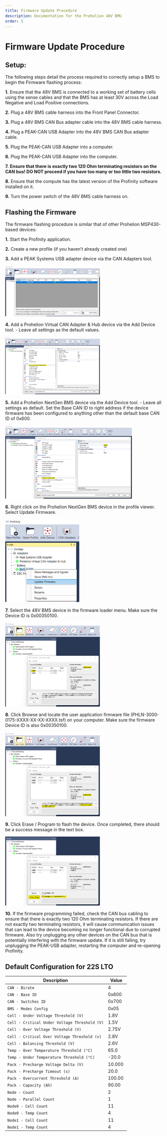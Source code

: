 ```yaml
---
title: Firmware Update Procedure
description: Documentation for the Prohelion 48V BMU
order: 5
---
```


# Firmware Update Procedure

## Setup: 

The following steps detail the process required to correctly setup a BMS to begin the Firmware flashing process:

__1.__	Ensure that the 48V BMS is connected to a working set of battery cells using the sense cables and that the BMS has at least 30V across the Load Negative and Load Positive connections.

__2.__	Plug a 48V BMS cable harness into the Front Panel Connector.

__3.__	Plug a 48V BMS CAN Bus adapter cable into the 48V BMS cable harness.

__4.__	Plug a PEAK-CAN USB Adapter into the 48V BMS CAN Bus adapter cable.

__5.__	Plug the PEAK-CAN USB Adapter into a computer. 

__6.__	Plug the PEAK-CAN USB Adapter into the computer. 

__7.__	__Ensure that there is exactly two 120 Ohm terminating resistors on the CAN bus! DO NOT proceed if you have too many or too little two resistors.__ 

__8.__	Ensure that the compute has the latest version of the Profinity software installed on it.

__9.__	Turn the power switch of the 48V BMS cable harness on. 

## Flashing the Firmware

The firmware flashing procedure is similar that of other Prohelion MSP430-based devices:

__1.__	Start the Profinity application.

__2.__	Create a new profile (if you haven’t already created one)

__3.__	Add a PEAK Systems USB adapter device via the CAN Adapters tool.

![Step 3.](images/FTF1.png)

__4.__	Add a Prohelion Virtual CAN Adapter & Hub device via the Add Device tool.
    - Leave all settings as the default values.

![Step 4.](images/FTF2.png)

__5.__	Add a Prohelion NextGen BMS device via the Add Device tool.
    - Leave all settings as default. Set the Base CAN ID to right address if the device firmware has been configured to anything other than the default base CAN ID of 0x600.

![Step 5.](images/FTF3.png)

__6.__	Right click on the Prohelion NextGen BMS device in the profile viewer. Select Update Firmware. 

![Step 6.](images/FTF4.png)

__7.__	Select the 48V BMS device in the firmware loader menu.  Make sure the Device ID is 0x00350100. 

![Step 7.](images/FTF5.png)

__8.__	Click Browse and locate the user application firmware file (PHLN-3000-0175-XXXX-XX-XX-XXXX.tsf) on your computer. Make sure the firmware Device ID is also 0x00350100.

![Step 8.](images/FTF6.png)

__9.__	Click Erase / Program to flash the device. Once completed, there should be a success message in the text box. 

![Step 9.](images/FTF7.png)

__10.__	If the firmware programming failed, check the CAN bus cabling to ensure that there is exactly two 120 Ohm terminating resistors. If there are not exactly two terminating resistors, it will cause communication issues that can lead to the device becoming no longer functional due to corrupted firmware. Also try unplugging any other devices on the CAN bus that is potentially interfering with the firmware update. If it is still failing, try unplugging the PEAK-USB adapter, restarting the computer and re-opening Profinity.    

## Default Configuration for 22S LTO

| Description                                   | Value  |
|-----------------------------------------------|--------|
| `CAN - Birate`                                | 4      |
| `CAN - Base ID`                               | 0x600  | 
| `CAN - Switches ID`                           | 0x700  |
| `BMS - Modes Config`                          | 0x05   |
| `Cell - Under Voltage Threshold (V)`          | 1.8V   |
| `Cell - Critical Under Voltage Threshold (V)` | 1.5V   |                                     
| `Cell - Over Voltage Threshold (V)`           | 2.75V  |
| `Cell - Critical Over Voltage Threshold (v)`  | 2.8V   |                                
| `Cell - Balancing Threshold (V)`              | 2.6V   |
| `Temp - Over Temperature Threshold (°C)`      | 65.0   |
| `Temp - Under Temperature Threshold (°C)`     | -20.0  |                                 
| `Pack - Precharge Voltage Delta (V)`          | 10.000 |
| `Pack - Precharge Timeout (s)`                | 20.0   |
| `Pack - Overcurrent Threshold (A)`            | 100.00 | 
| `Pack - Capacity (Ah)`                        | 90.00  |
| `Node - Count`                                | 2      | 
| `Node - Parallel Count`                       | 1      | 
| `Node0 - Cell Count`                          | 11     |
| `Node0 - Temp Count`                          | 4      | 
| `Node1 - Cell Count`                          | 11     |
| `Node1 - Temp Count`                          | 4      |